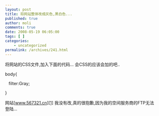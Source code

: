 ```yaml
---
layout: post
title: 将网站整体改成灰色,黑白色...
published: true
author: moli
comments: true
date: 2008-05-19 06:05:00
tags: [ ]
categories:
    - uncategorized
permalink: /archives/241.html
---
```

将网站的CSS文件,加入下面的代码&#8230; 会CSS的应该会加的吧..

body{&nbsp;&nbsp;
  
&nbsp;&nbsp; filter:Gray;&nbsp;&nbsp;
  
}&nbsp;&nbsp;

网站[www.567321.cn][1] 我没有改,真的很抱歉,因为我的空间服务商的FTP无法登陆&#8230;

 [1]: http://www.567321.cn/
